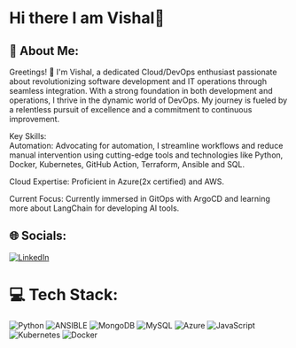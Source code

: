 # Hi there I am Vishal👋
## 💫 About Me:
Greetings! 👋 I'm Vishal, a dedicated Cloud/DevOps enthusiast passionate about revolutionizing software development and IT operations through seamless integration. With a strong foundation in both development and operations, I thrive in the dynamic world of DevOps. My journey is fueled by a relentless pursuit of excellence and a commitment to continuous improvement.

Key Skills:  
Automation: Advocating for automation, I streamline workflows and reduce manual intervention using cutting-edge tools and technologies like Python, Docker, Kubernetes, GitHub Action, Terraform, Ansible and SQL.

Cloud Expertise: Proficient in Azure(2x certified) and AWS.

Current Focus:
Currently immersed in GitOps with ArgoCD and learning more about LangChain for developing AI tools.


## 🌐 Socials:
[![LinkedIn](https://img.shields.io/badge/LinkedIn-%230077B5.svg?logo=linkedin&logoColor=white)](https://www.linkedin.com/in/vishal-lokam/) 

# 💻 Tech Stack:
![Python](https://img.shields.io/badge/python-3670A0?style=for-the-badge&logo=python&logoColor=ffdd54) ![ANSIBLE](https://img.shields.io/badge/ansible-%231A1918.svg?style=for-the-badge&logo=ansible&logoColor=white) ![MongoDB](https://img.shields.io/badge/MongoDB-%234ea94b.svg?style=for-the-badge&logo=mongodb&logoColor=white) ![MySQL](https://img.shields.io/badge/mysql-%2300000f.svg?style=for-the-badge&logo=mysql&logoColor=white) ![Azure](https://img.shields.io/badge/azure-%230072C6.svg?style=for-the-badge&logo=microsoftazure&logoColor=white) ![JavaScript](https://img.shields.io/badge/javascript-%23323330.svg?style=for-the-badge&logo=javascript&logoColor=%23F7DF1E) ![Kubernetes](https://img.shields.io/badge/kubernetes-%23326ce5.svg?style=for-the-badge&logo=kubernetes&logoColor=white) ![Docker](https://img.shields.io/badge/docker-%230db7ed.svg?style=for-the-badge&logo=docker&logoColor=white)
